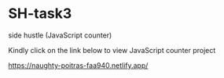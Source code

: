# SH-task3
side hustle (JavaScript counter)

Kindly click on the link below to view JavaScript counter project 

https://naughty-poitras-faa940.netlify.app/
